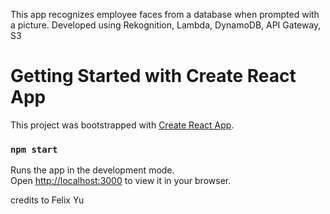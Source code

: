 This app recognizes employee faces from a database when prompted with a picture.
Developed using Rekognition, Lambda, DynamoDB, API Gateway, S3


# Getting Started with Create React App

This project was bootstrapped with [Create React App](https://github.com/facebook/create-react-app).

### `npm start`

Runs the app in the development mode.\
Open [http://localhost:3000](http://localhost:3000) to view it in your browser.



credits to Felix Yu
